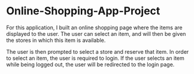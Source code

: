 # Online-Shopping-App-Project

For this application, I built an online shopping page where the items are displayed to the user.
The user can select an item, and will then be given the stores in which this item is available.

The user is then prompted to select a store and reserve that item. In order to select an item, the user is required to login. If the user selects an item while being logged out, the user will be redirected to the login page.
